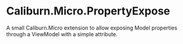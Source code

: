 Caliburn.Micro.PropertyExpose
=============================

A small Caliburn.Micro extension to allow exposing Model properties through a ViewModel with a simple attribute.